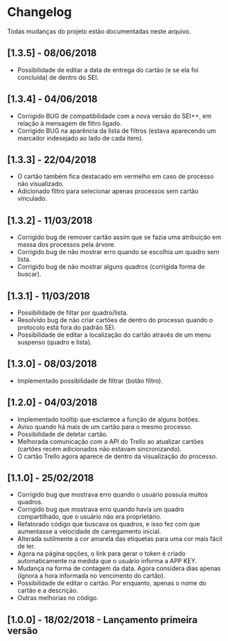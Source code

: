 # Changelog
Todas mudanças do projeto estão documentadas neste arquivo.

## [1.3.5] - 08/06/2018
- Possibilidade de editar a data de entrega do cartão (e se ela foi concluída) de dentro do SEI.

## [1.3.4] - 04/06/2018
- Corrigido BUG de compatibilidade com a nova versão do SEI++, em relação à mensagem de filtro ligado.
- Corrigido BUG na aparência da lista de filtros (estava aparecendo um marcador indesejado ao lado de cada item).

## [1.3.3] - 22/04/2018
- O cartão também fica destacado em vermelho em caso de processo não visualizado.
- Adicionado filtro para selecionar apenas processos sem cartão vinculado.

## [1.3.2] - 11/03/2018
- Corrigido bug de remover cartão assim que se fazia uma atribuição em massa dos processos pela árvore.
- Corrigido bug de não mostrar erro quando se escolhia um quadro sem lista.
- Corrigido bug de não mostrar alguns quadros (corrigida forma de buscar).

## [1.3.1] - 11/03/2018
- Possibilidade de filtar por quadro/lista.
- Resolvido bug de não criar cartões de dentro do processo quando o protocolo está fora do padrão SEI.
- Possibilidade de editar a localização do cartão através de um menu suspenso (quadro e lista).

## [1.3.0] - 08/03/2018
- Implementado possibilidade de filtrar (botão filtro).

## [1.2.0] - 04/03/2018
- Implementado tooltip que esclarece a função de alguns botões.
- Aviso quando há mais de um cartão para o mesmo processo.
- Possibilidade de deletar cartão.
- Melhorada comunicação com a API do Trello ao atualizar cartões (cartões recém adicionados não estavam sincronizando).
- O cartão Trello agora aparece de dentro da visualização do processo.

## [1.1.0] - 25/02/2018
- Corrigido bug que mostrava erro quando o usuário possuía muitos quadros.
- Corrigido bug que mostrava erro quando havia um quadro compartilhado, que o usuário não era proprietário.
- Refatorado código que buscava os quadros, e isso fez com que aumentasse a velocidade de carregamento inicial.
- Alterada sutilmente a cor amarela das etiquetas para uma cor mais fácil de ler.
- Agora na página opções, o link para gerar o token é criado automaticamente na medida que o usuário informa a APP KEY.
- Mudança na forma de contagem da data. Agora considera dias apenas (ignora a hora informada no vencimento do cartão).
- Possibilidade de editar o cartão. Por enquanto, apenas o nome do cartão e a descrição.
- Outras melhorias no código.

## [1.0.0] - 18/02/2018 - Lançamento primeira versão